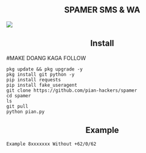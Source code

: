 <h2 align="center"> SPAMER SMS & WA </h2>
<img src="https://github.com/pian-hackers/blob/984c1ebb7dcd4cd40e8a4746e91294c6656c3786/20221119-WA0067.jpg" />

<h2 align="center"> Install </h2>

#MAKE DOANG KAGA FOLLOW

```
pkg update && pkg upgrade -y
pkg install git python -y
pip install requests
pip install fake_useragent
git clone https://github.com/pian-hackers/spamer
cd spamer
ls
git pull
python pian.py
```
<h2 align="center"> Example </h2>

```
Example 8xxxxxxx Without +62/0/62
```

